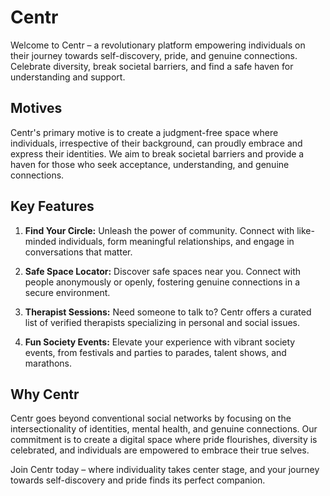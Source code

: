 # Centr

Welcome to Centr – a revolutionary platform empowering individuals on their journey towards self-discovery, pride, and genuine connections. Celebrate diversity, break societal barriers, and find a safe haven for understanding and support.

## Motives

Centr's primary motive is to create a judgment-free space where individuals, irrespective of their background, can proudly embrace and express their identities. We aim to break societal barriers and provide a haven for those who seek acceptance, understanding, and genuine connections.

## Key Features

1. **Find Your Circle:**
   Unleash the power of community. Connect with like-minded individuals, form meaningful relationships, and engage in conversations that matter.

2. **Safe Space Locator:**
   Discover safe spaces near you. Connect with people anonymously or openly, fostering genuine connections in a secure environment.

3. **Therapist Sessions:**
   Need someone to talk to? Centr offers a curated list of verified therapists specializing in personal and social issues.

4. **Fun Society Events:**
   Elevate your experience with vibrant society events, from festivals and parties to parades, talent shows, and marathons.

## Why Centr

Centr goes beyond conventional social networks by focusing on the intersectionality of identities, mental health, and genuine connections. Our commitment is to create a digital space where pride flourishes, diversity is celebrated, and individuals are empowered to embrace their true selves.

Join Centr today – where individuality takes center stage, and your journey towards self-discovery and pride finds its perfect companion.